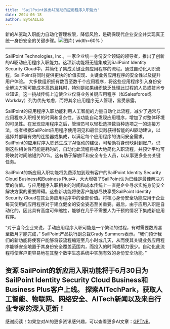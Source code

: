 ```yaml
---
title: 'SailPoint推出AI驱动的应用程序入职能力'
date: 2024-06-18
author: ByteAILab
---
```


新的AI驱动入职能力自动化管理权限，降低风险，是确保现代企业安全并实现真正统一身份安全的关键步骤。![图片](https://ai-techpark.com/wp-content/uploads/2024/06/SailPoin-960x540.jpg){ width=60% }

---

SailPoint Technologies, Inc.，一家企业统一身份安全领域的领导者，推出了创新的AI驱动应用程序入职能力。这项新功能将无缝集成到SailPoint Identity Security Cloud中，并简化了集成关键业务应用程序的流程。通过自动化入职流程，SailPoint将同时提供更快的价值实现、关键业务应用程序的安全性以及提升用户体验。
大多数组织拥有数百至数千个应用程序，将这些应用程序引入身份安全解决方案可能成本高昂且耗时，特别是如果组织缺乏处理此过程的人员或技术专业知识。这一挑战传统上迫使企业仅将业务关键应用程序（如Salesforce或Workday）列为优先考虑，而将其余应用程序无人管理，易受暴露。

SailPoint的应用程序入职功能利用人工智能的力量自动化此流程，减少了通常与应用程序入职相关的时间和复杂性。该功能自动发现应用程序，增加了对整体环境的可见性。在发现应用程序之后，管理员可以轻松选择数百种选项之一的连接方法，或者根据SailPoint应用程序使用洞见和最佳实践获得智能的AI驱动建议，以选择并部署有效的连接器或集成，以满足每个应用程序的访问安全需求。 SailPoint的应用程序入职还生成了AI驱动的建议，可帮助将身份映射到账户。识别这些相关性可能是耗时的，自动化此流程将极大地简化入职流程，并预计平均可将映射时间缩短约70%。这有助于解放IT和安全专业人员，以从事更多业务关键任务。

SailPoint的新应用入职功能将免费添加到现有客户的SailPoint Identity Security Cloud Business和Business Plus中，大大增强了SailPoint认为已经是最佳解决方案的价值。与应用程序入职相关的时间和成本传统上一直是企业寻求实施身份安全解决方案的重要障碍。这些新功能将使客户能够尽快享受SailPoint Identity Security Cloud在其业务应用程序中的全部价值。将核心身份安全功能应用于企业每天使用的应用程序对于建立健全的安全姿态至关重要。最后，由于应用入职是自动化的，因此具有高度可伸缩性，能够在几乎不需要人为干预的情况下集成新应用程序。

“对于当今企业来说，手动应用程序入职可能是一个繁琐的过程，有时需要数周甚至数月才能完成，” SailPoint产品执行副总裁Grady Summers表示。“我们预计我们的新功能将使客户能够将该流程缩短至几小时或几天，从而使其关键业务应用程序能够安全地置于其身份安全覆盖范围内，而投入的时间或精力很少。自动化此流程将使客户更容易地在其整个数字生态系统中实施有效的身份安全功能。”

资源
SailPoint的新应用入职功能将于6月30日为SailPoint Identity Security Cloud Business和Business Plus客户上线。
探索AITechPark，获取人工智能、物联网、网络安全、AITech新闻以及来自行业专家的深入更新！
---
感谢阅读！如果您对AI的更多资讯感兴趣，可以查看更多AI文章：[GPTNB](https://gptnb.com)。